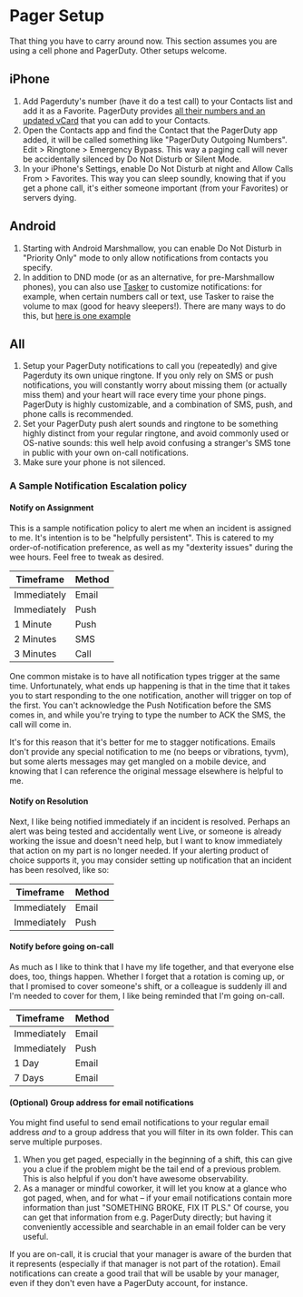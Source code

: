 # Pager Setup

That thing you have to carry around now. This section assumes you are using a cell phone and PagerDuty. Other setups welcome.

## iPhone

1. Add Pagerduty's number (have it do a test call) to your Contacts list and add it as a Favorite. PagerDuty provides [all their numbers and an updated vCard](https://support.pagerduty.com/hc/en-us/articles/202828870-Phone-numbers-notifications-are-sent-from) that you can add to your Contacts.
2. Open the Contacts app and find the Contact that the PagerDuty app added, it will be called something like "PagerDuty Outgoing Numbers". Edit > Ringtone > Emergency Bypass. This way a paging call will never be accidentally silenced by Do Not Disturb or Silent Mode.
3. In your iPhone's Settings, enable Do Not Disturb at night and Allow Calls From > Favorites. This way you can sleep soundly, knowing that if you get a phone call, it's either someone important (from your Favorites) or servers dying.

## Android

1. Starting with Android Marshmallow, you can enable Do Not Disturb in "Priority Only" mode to only allow notifications from contacts you specify.
2. In addition to DND mode (or as an alternative, for pre-Marshmallow phones), you can also use [Tasker](http://tasker.dinglisch.net/index.html) to customize notifications: for example, when certain numbers call or text, use Tasker to raise the volume to max (good for heavy sleepers!). There are many ways to do this, but [here is one example](http://www.androidauthority.com/tasker-emergency-calls-399762/)

## All

1. Setup your PagerDuty notifications to call you (repeatedly) and give Pagerduty its own unique ringtone. If you only rely on SMS or push notifications, you will constantly worry about missing them (or actually miss them) and your heart will race every time your phone pings. PagerDuty is highly customizable, and a combination of SMS, push, and phone calls is recommended.
2. Set your PagerDuty push alert sounds and ringtone to be something highly distinct from your regular ringtone, and avoid commonly used or OS-native sounds: this well help avoid confusing a stranger's SMS tone in public with your own on-call notifications.
3. Make sure your phone is not silenced.

### A Sample Notification Escalation policy

#### Notify on Assignment

This is a sample notification policy to alert me when an incident is assigned to me.  It's intention is to be "helpfully persistent".  This is catered to my order-of-notification preference, as well as my "dexterity issues" during the wee hours.  Feel free to tweak as desired.

| Timeframe   | Method |
| ----------- | ------ |
| Immediately | Email  |
| Immediately | Push   |
| 1 Minute    | Push   |
| 2 Minutes   | SMS    |
| 3 Minutes   | Call   |

One common mistake is to have all notification types trigger at the same time.  Unfortunately, what ends up happening is that in the time that it takes you to start responding to the one notification, another will trigger on top of the first.  You can't acknowledge the Push Notification before the SMS comes in, and while you're trying to type the number to ACK the SMS, the call will come in.

It's for this reason that it's better for me to stagger notifications.  Emails don't provide any special notification to me (no beeps or vibrations, tyvm), but some alerts messages may get mangled on a mobile device, and knowing that I can reference the original message elsewhere is helpful to me.

#### Notify on Resolution

Next, I like being notified immediately if an incident is resolved.  Perhaps an alert was being tested and accidentally went Live, or someone is already working the issue and doesn't need help, but I want to know immediately that action on my part is no longer needed.  If your alerting product of choice supports it, you may consider setting up notification that an incident has been resolved, like so:

| Timeframe   | Method |
| ----------- | ------ |
| Immediately | Email  |
| Immediately | Push   |

#### Notify before going on-call

As much as I like to think that I have my life together, and that everyone else does, too, things happen.  Whether I forget that a rotation is coming up, or that I promised to cover someone's shift, or a colleague is suddenly ill and I'm needed to cover for them, I like being reminded that I'm going on-call.

| Timeframe   | Method |
| ----------- | ------ |
| Immediately | Email  |
| Immediately | Push   |
| 1 Day       | Email  |
| 7 Days      | Email  |

#### (Optional) Group address for email notifications

You might find useful to send email notifications to your regular email address *and* to a group address that you will filter in its own folder. This can serve multiple purposes.

1. When you get paged, especially in the beginning of a shift, this can give you a clue if the problem might be the tail end of a previous problem. This is also helpful if you don't have awesome observability.
2. As a manager or mindful coworker, it will let you know at a glance who got paged, when, and for what – if your email notifications contain more information than just "SOMETHING BROKE, FIX IT PLS." Of course, you can get that information from e.g. PagerDuty directly; but having it conveniently accessible and searchable in an email folder can be very useful.

If you are on-call, it is crucial that your manager is aware of the burden that it represents (especially if that manager is not part of the rotation). Email notifications can create a good trail that will be usable by your manager, even if they don't even have a PagerDuty account, for instance.
